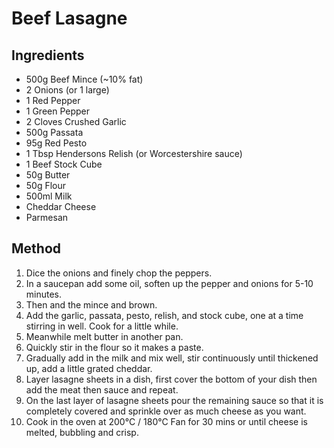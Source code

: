 # Beef Lasagne

## Ingredients

- 500g Beef Mince (~10% fat)
- 2 Onions (or 1 large)
- 1 Red Pepper
- 1 Green Pepper
- 2 Cloves Crushed Garlic
- 500g Passata
- 95g Red Pesto
- 1 Tbsp Hendersons Relish (or Worcestershire sauce)
- 1 Beef Stock Cube
- 50g Butter
- 50g Flour
- 500ml Milk
- Cheddar Cheese
- Parmesan

## Method

1. Dice the onions and finely chop the peppers.
2. In a saucepan add some oil, soften up the pepper and onions for 5-10 minutes.
3. Then and the mince and brown.
4. Add the garlic, passata, pesto, relish, and stock cube, one at a time stirring in well. Cook for a little while.
5. Meanwhile melt butter in another pan.
6. Quickly stir in the flour so it makes a paste.
7. Gradually add in the milk and mix well, stir continuously until thickened up, add a little grated cheddar.
8. Layer lasagne sheets in a dish, first cover the bottom of your dish then add the meat then sauce and repeat. 
9. On the last layer of lasagne sheets pour the remaining sauce so that it is completely covered and sprinkle over as much cheese as you want. 
10. Cook in the oven at 200°C / 180°C Fan for 30 mins or until cheese is melted, bubbling and crisp.
